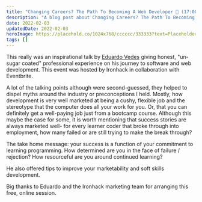 ```yaml
---
title: "Changing Careers? The Path To Becoming A Web Developer 🚀 (17:00 - 18:30 | 03/02/2022)"
description: "A blog post about Changing Careers? The Path To Becoming A Web Developer 🚀 (17:00 - 18:30 | 03/02/2022)"
date: 2022-02-03
updatedDate: 2022-02-03
heroImage: https://placehold.co/1024x768/cccccc/333333?text=Placeholder
tags: []
---
```


This really was an inspirational talk by [Eduardo Vedes](https://www.eventbrite.com/e/changing-careers-the-path-to-becoming-a-web-developer-tickets-259383381677?aff=ebdsoporgprofile#) giving honest, "un-sugar coated" professional experience on his journey to software and web development. This event was hosted by Ironhack in collaboration with Eventbrite.

A lot of the talking points although were second-guessed, they helped to dispel myths around the industry or preconceptions I held. Mostly, how development is very well marketed at being a cushy, flexible job and the stereotype that the computer does all your work for you. Or, that you can definitely get a well-paying job just from a bootcamp course. Although this maybe the case for some, it is worth mentioning that success stories are always marketed well- for every learner coder that broke through into employment, how many failed or are still trying to make the break through?

The take home message: your success is a function of your commitment to learning programming. How determined are you in the face of failure / rejection? How resourceful are you around continued learning?

He also offered tips to improve your marketability and soft skills development.

Big thanks to Eduardo and the Ironhack marketing team for arranging this free, online session.
